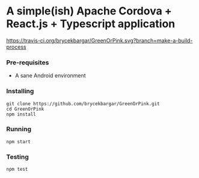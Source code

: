 # A simple(ish) Apache Cordova + React.js + Typescript application #
https://travis-ci.org/brycekbargar/GreenOrPink.svg?branch=make-a-build-process

### Pre-requisites ###
- A sane Android environment

### Installing ###
```
git clone https://github.com/brycekbargar/GreenOrPink.git
cd GreenOrPink
npm install
```

### Running ###
`npm start`

### Testing ###
`npm test`
